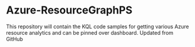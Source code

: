 # Azure-ResourceGraphPS
This repository will contain the KQL code samples for getting various Azure resource analytics and can be pinned over dashboard.
Updated from GitHub
